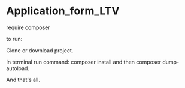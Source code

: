 # Application_form_LTV
require composer

to run:

Clone or download project.

In terminal run command: composer install
and then composer dump-autoload.

And that's all.

